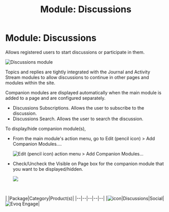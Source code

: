 ﻿---
uid: module-discussions
locale: en
title: "Module: Discussions"
dnnversion: 09.02.00
related-topics: module-activities,module-activity-stream,module-answers,module-blogs,module-challenges,module-group-directory,module-group-spaces,module-ideas,module-journal,module-latest-challenges,module-leaderboard,module-member-directory,module-message-center,module-my-status,module-profile-dashboard,module-social-groups,module-related-content,module-social-events,module-social-sharing,module-user-badges,module-wiki
---

# Module: Discussions

Allows registered users to start discussions or participate in them.

  

![Discussions module](/images/scr-module-Discussions.png)

  

Topics and replies are tightly integrated with the Journal and Activity Stream modules to allow discussions to continue in other pages and modules within the site.

Companion modules are displayed automatically when the main module is added to a page and are configured separately.

*   Discussions Subscriptions. Allows the user to subscribe to the discussion.
*   Discussions Search. Allows the user to search the discussion.

To display/hide companion module(s),

*   From the main module's action menu, go to Edit (pencil icon) \> Add Companion Modules....  
    
    ![Edit (pencil icon) action menu > Add Companion Modules...](/images/scr-actionmenu-edit-addcompanionmodules.png)
    
      
    
*   Check/Uncheck the Visible on Page box for the companion module that you want to be displayed/hidden.  
    
    ![](/images/scr-companions-VisibleOnPage.png)
    
      
    

 

|  |Package|Category|Product(s)|
|--|--|--|--|--|
|![icon](/images/ico-module-discussions.png)|Discussions|Social|![Evoq Engage](/images/ico-evoq-engage.png)|
